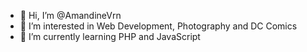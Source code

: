 - 👋 Hi, I’m @AmandineVrn
- 👀 I’m interested in Web Development, Photography and DC Comics
- 🌱 I’m currently learning PHP and JavaScript


<!---
MandinaVrn/MandinaVrn is a ✨ special ✨ repository because its `README.md` (this file) appears on your GitHub profile.
You can click the Preview link to take a look at your changes.
--->
